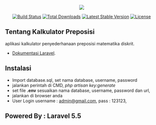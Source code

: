 <p align="center"><img src="https://laravel.com/assets/img/components/logo-laravel.svg"></p>

<p align="center">
<a href="https://travis-ci.org/laravel/framework"><img src="https://travis-ci.org/laravel/framework.svg" alt="Build Status"></a>
<a href="https://packagist.org/packages/laravel/framework"><img src="https://poser.pugx.org/laravel/framework/d/total.svg" alt="Total Downloads"></a>
<a href="https://packagist.org/packages/laravel/framework"><img src="https://poser.pugx.org/laravel/framework/v/stable.svg" alt="Latest Stable Version"></a>
<a href="https://packagist.org/packages/laravel/framework"><img src="https://poser.pugx.org/laravel/framework/license.svg" alt="License"></a>
</p>

## Tentang Kalkulator Preposisi

aplikasi kalkulator penyederhanaan preposisi matematika diskrit.

- [Dokumentasi Laravel](https://laravel.com/docs).



## Instalasi

- Import database.sql, 
	set nama database, username, password
- jalankan perintah di CMD, *php artisan key:generate*
- set file **.env** sesuaikan nama database, username, password dan url, 
- jalankan di browser anda
- User Login 
	username : admin@gmail.com, 
	pass : 123123, 

## Powered By : Laravel 5.5